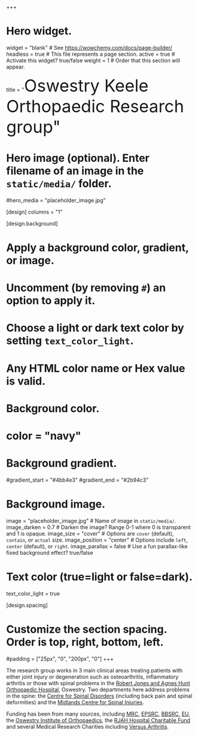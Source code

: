 +++
# Hero widget.
widget = "blank"  # See https://wowchemy.com/docs/page-builder/
headless = true  # This file represents a page section.
active = true # Activate this widget? true/false
weight = 1  # Order that this section will appear.

title = "<span style='font-size: 45px'>Oswestry Keele Orthopaedic Research group</style>"

# Hero image (optional). Enter filename of an image in the `static/media/` folder.
#hero_media = "placeholder_image.jpg"

[design]
columns = "1"

[design.background]
  # Apply a background color, gradient, or image.
  #   Uncomment (by removing `#`) an option to apply it.
  #   Choose a light or dark text color by setting `text_color_light`.
  #   Any HTML color name or Hex value is valid.

  # Background color.
  # color = "navy"

  # Background gradient.
  #gradient_start = "#4bb4e3"
  #gradient_end = "#2b94c3"

  # Background image.
  image = "placeholder_image.jpg"  # Name of image in `static/media/`.
  image_darken = 0.7  # Darken the image? Range 0-1 where 0 is transparent and 1 is opaque.
  image_size = "cover"  #  Options are `cover` (default), `contain`, or `actual` size.
  image_position = "center"  # Options include `left`, `center` (default), or `right`.
  image_parallax = false # Use a fun parallax-like fixed background effect? true/false

  # Text color (true=light or false=dark).
  text_color_light = true

[design.spacing]
  # Customize the section spacing. Order is top, right, bottom, left.
  #padding = ["25px", "0", "200px", "0"]
+++

The research group works in 3 main clinical areas treating patients with either joint injury or degeneration such as osteoarthritis, inflammatory arthritis or those with spinal problems in the [Robert Jones and Agnes Hunt Orthopaedic Hospital](https://www.rjah.nhs.uk/), Oswestry.
Two departments here address problems in the spine: the [Centre for Spinal Disorders](https://www.rjah.nhs.uk/Our-Services/Spinal-Disorders-Unit.aspx) (including back pain and spinal deformities) and the [Midlands Centre for Spinal Injuries](https://www.rjah.nhs.uk/Our-Services/Spinal-Injuries-Unit.aspx).

Funding has been from many sources, including [MRC](https://mrc.ukri.org/), [EPSRC](https://epsrc.ukri.org/funding/), [BBSRC](https://bbsrc.ukri.org/), [EU](https://ec.europa.eu/info/research-and-innovation/funding/funding-opportunities_en), the [Oswestry Institute of Orthopaedics](https://www.orthopaedic-institute.org/), the [RJAH Hospital Charitable Fund](https://www.rjah.nhs.uk/charity.aspx) and several Medical Research Charities including [Versus Arthritis](https://www.versusarthritis.org/).
